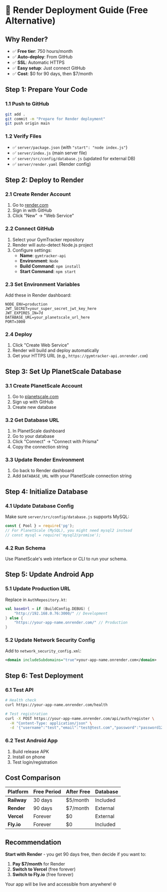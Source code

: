 # 🚀 Render Deployment Guide (Free Alternative)

## Why Render?
- ✅ **Free tier**: 750 hours/month
- ✅ **Auto-deploy**: From GitHub
- ✅ **SSL**: Automatic HTTPS
- ✅ **Easy setup**: Just connect GitHub
- ✅ **Cost**: $0 for 90 days, then $7/month

## Step 1: Prepare Your Code

### 1.1 Push to GitHub
```bash
git add .
git commit -m "Prepare for Render deployment"
git push origin main
```

### 1.2 Verify Files
- ✅ `server/package.json` (with `"start": "node index.js"`)
- ✅ `server/index.js` (main server file)
- ✅ `server/src/config/database.js` (updated for external DB)
- ✅ `server/render.yaml` (Render config)

## Step 2: Deploy to Render

### 2.1 Create Render Account
1. Go to [render.com](https://render.com)
2. Sign in with GitHub
3. Click "New" → "Web Service"

### 2.2 Connect GitHub
1. Select your GymTracker repository
2. Render will auto-detect Node.js project
3. Configure settings:
   - **Name**: `gymtracker-api`
   - **Environment**: `Node`
   - **Build Command**: `npm install`
   - **Start Command**: `npm start`

### 2.3 Set Environment Variables
Add these in Render dashboard:
```env
NODE_ENV=production
JWT_SECRET=your_super_secret_jwt_key_here
JWT_EXPIRES_IN=7d
DATABASE_URL=your_planetscale_url_here
PORT=3000
```

### 2.4 Deploy
1. Click "Create Web Service"
2. Render will build and deploy automatically
3. Get your HTTPS URL (e.g., `https://gymtracker-api.onrender.com`)

## Step 3: Set Up PlanetScale Database

### 3.1 Create PlanetScale Account
1. Go to [planetscale.com](https://planetscale.com)
2. Sign up with GitHub
3. Create new database

### 3.2 Get Database URL
1. In PlanetScale dashboard
2. Go to your database
3. Click "Connect" → "Connect with Prisma"
4. Copy the connection string

### 3.3 Update Render Environment
1. Go back to Render dashboard
2. Add `DATABASE_URL` with your PlanetScale connection string

## Step 4: Initialize Database

### 4.1 Update Database Config
Make sure `server/src/config/database.js` supports MySQL:
```javascript
const { Pool } = require('pg');
// For PlanetScale (MySQL), you might need mysql2 instead
// const mysql = require('mysql2/promise');
```

### 4.2 Run Schema
Use PlanetScale's web interface or CLI to run your schema.

## Step 5: Update Android App

### 5.1 Update Production URL
Replace in `AuthRepository.kt`:
```kotlin
val baseUrl = if (BuildConfig.DEBUG) {
    "http://192.168.0.76:3000/" // Development
} else {
    "https://your-app-name.onrender.com/" // Production
}
```

### 5.2 Update Network Security Config
Add to `network_security_config.xml`:
```xml
<domain includeSubdomains="true">your-app-name.onrender.com</domain>
```

## Step 6: Test Deployment

### 6.1 Test API
```bash
# Health check
curl https://your-app-name.onrender.com/health

# Test registration
curl -X POST https://your-app-name.onrender.com/api/auth/register \
  -H "Content-Type: application/json" \
  -d '{"username":"test","email":"test@test.com","password":"password123"}'
```

### 6.2 Test Android App
1. Build release APK
2. Install on phone
3. Test login/registration

## Cost Comparison

| Platform | Free Period | After Free | Database |
|----------|-------------|------------|----------|
| **Railway** | 30 days | $5/month | Included |
| **Render** | 90 days | $7/month | External |
| **Vercel** | Forever | $0 | External |
| **Fly.io** | Forever | $0 | Included |

## Recommendation
**Start with Render** - you get 90 days free, then decide if you want to:
1. **Pay $7/month** for Render
2. **Switch to Vercel** (free forever)
3. **Switch to Fly.io** (free forever)

Your app will be live and accessible from anywhere! 🌐 